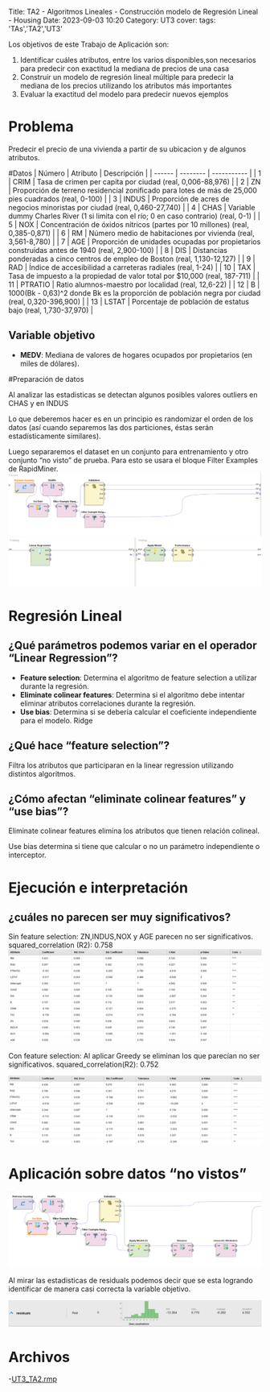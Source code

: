 Title: TA2 - Algoritmos Lineales - Construcción modelo de Regresión Lineal - Housing
Date: 2023-09-03 10:20
Category: UT3
cover:
tags: 'TAs','TA2','UT3'

Los objetivos de este Trabajo de Aplicación son:

1. Identificar cuáles atributos, entre los varios disponibles,son necesarios para predecir con exactitud la mediana de precios de una casa 
2. Construir un modelo de regresión lineal múltiple para predecir la mediana de los precios utilizando los atributos más importantes 
3. Evaluar la exactitud del modelo para predecir nuevos ejemplos

# Problema

Predecir el precio de una vivienda a partir de su ubicacion y de algunos atributos.

#Datos
| Número | Atributo | Descripción |
| ------ | -------- | ----------- |
| 1 | CRIM | Tasa de crimen per capita por ciudad (real, 0,006-88,976) |
| 2 | ZN | Proporción de terreno residencial zonificado para lotes de más de 25,000 pies cuadrados (real, 0-100) |
| 3 | INDUS | Proporción de acres de negocios minoristas por ciudad (real, 0,460-27,740) |
| 4 | CHAS | Variable dummy Charles River (1 si limita con el río; 0 en caso contrario) (real, 0-1) |
| 5 | NOX | Concentración de óxidos nítricos (partes por 10 millones) (real, 0,385-0,871) |
| 6 | RM | Número medio de habitaciones por vivienda (real, 3,561-8,780) |
| 7 | AGE | Proporción de unidades ocupadas por propietarios construidas antes de 1940 (real, 2,900-100) |
| 8 | DIS | Distancias ponderadas a cinco centros de empleo de Boston (real, 1,130-12,127) |
| 9 | RAD | Índice de accesibilidad a carreteras radiales (real, 1-24) |
| 10 | TAX | Tasa de impuesto a la propiedad de valor total por $10,000 (real, 187-711) |
| 11 | PTRATIO | Ratio alumnos-maestro por localidad (real, 12,6-22) |
| 12 | B | 1000(Bk - 0,63)^2 donde Bk es la proporción de población negra por ciudad (real, 0,320-396,900) |
| 13 | LSTAT | Porcentaje de población de estatus bajo (real, 1,730-37,970) |

## Variable objetivo

-   **MEDV**: Mediana de valores de hogares ocupados por propietarios (en miles de dólares).

#Preparación de datos

Al analizar las estadisticas se detectan algunos posibles valores outliers en CHAS y en INDUS

Lo que deberemos hacer es en un principio es randomizar el orden de los datos (así cuando separemos las dos particiones, éstas serán estadísticamente similares).

Luego separaremos el dataset en un conjunto para entrenamiento y otro conjunto “no visto” de prueba. Para esto se usara el bloque Filter Examples de RapidMiner.
![process1](https://github.com/gcabrera243/gcabrera243.github.io/blob/main/content/UT3/TAs/TA2/process1.png?raw=true)
![processvalidation](https://github.com/gcabrera243/gcabrera243.github.io/blob/main/content/UT3/TAs/TA2/processvalidation.png?raw=true)

# Regresión Lineal

## ¿Qué parámetros podemos variar en el operador “Linear Regression”?

-   **Feature selection**: Determina el algoritmo de feature selection a utilizar durante la regresión.
-   **Eliminate colinear features**: Determina si el algoritmo debe intentar eliminar atributos correlaciones durante la regresión.
-   **Use bias**: Determina si se debería calcular el coeficiente independiente para el modelo.
    Ridge

## ¿Qué hace “feature selection”?

Filtra los atributos que participaran en la linear regression utilizando distintos algoritmos.

## ¿Cómo afectan “eliminate colinear features” y “use bias”?

Eliminate colinear features elimina los atributos que tienen relación colineal.

Use bias determina si tiene que calcular o no un parámetro independiente o interceptor.

# Ejecución e interpretación

## ¿cuáles no parecen ser muy significativos?

Sin feature selection: ZN,INDUS,NOX y AGE parecen no ser significativos.
squared_correlation (R2): 0.758
![SalidaLinearRegression](https://github.com/gcabrera243/gcabrera243.github.io/blob/main/content/UT3/TAs/TA2/SalidaLinearRegression.png?raw=true)

Con feature selection: Al aplicar Greedy se eliminan los que parecían no ser significativos.
squared_correlation(R2): 0.752

![Greedy](https://github.com/gcabrera243/gcabrera243.github.io/blob/main/content/UT3/TAs/TA2/Greedy.png?raw=true)

# Aplicación sobre datos “no vistos”

![process2](https://github.com/gcabrera243/gcabrera243.github.io/blob/main/content/UT3/TAs/TA2/process2.png?raw=true)

Al mirar las estadisticas de residuals podemos decir que se esta logrando identificar de manera casi correcta la variable objetivo.

![residuals](https://github.com/gcabrera243/gcabrera243.github.io/blob/main/content/UT3/TAs/TA2/residuals.png?raw=true)

# Archivos

-[UT3_TA2.rmp](https://github.com/gcabrera243/gcabrera243.github.io/blob/main/content/UT3/TAs/TA2/UT3_TA2.rmp)
